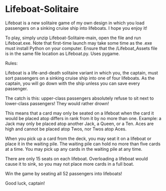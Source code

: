 # Lifeboat-Solitaire
Lifeboat is a new solitaire game of my own design in which you load passengers on a sinking cruise ship into lifeboats. I hope you enjoy it!

To play, simply unzip Lifeboat-Solitaire-main, open the file and run Lifeboat.exe. Note that first-time launch may take some time as the .exe must install Python on your computer. Ensure that the /Lifeboat_Assets file is in the same file location as Lifeboat.py. Uses pygame.

Rules:

Lifeboat is a life-and-death solitaire variant in which you, the captain, must sort passengers on a sinking cruise ship into one of four lifeboats. As the captain, you will go down with the ship unless you can save every passenger.

The catch is this: upper-class passengers absolutely refuse to sit next to lower-class passengers! They would rather drown!

This means that a card may only be seated on a lifeboat when the card it would be placed atop differs in rank from it by no more than one. Example: a Jack may only be placed atop another Jack, a Queen, or a Ten. Aces are high and cannot be placed atop Twos, nor Twos atop Aces.

When you pick up a card from the deck, you may seat it on a lifeboat or place it in the waiting pile. The waiting pile can hold no more than five cards at a time. You may pick up any cards in the waiting pile at any time.

There are only 15 seats on each lifeboat. Overloading a lifeboat would cause it to sink, so you may not place more cards in a full boat.

Win the game by seating all 52 passengers into lifeboats!

Good luck, captain!



